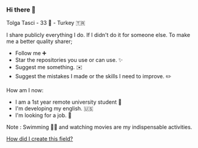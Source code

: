 ### Hi there 👋
Tolga Tasci - 33 :crab: - Turkey :tr:

I share publicly everything I do. If I didn't do it for someone else. To make me a better quality sharer;
- Follow me :heavy_plus_sign:
- Star the repositories you use or can use. ✨
- Suggest me something. :envelope:
- Suggest the mistakes I made or the skills I need to improve. :pencil2:

How am I now:
- I am a 1st year remote university student 🎒
- I'm developing my english. :us:
- I'm looking for a job. 🔎


Note : Swimming :swimming_man: and watching movies are my indispensable activities. 

[How did I create this field?](https://docs.github.com/en/account-and-profile/setting-up-and-managing-your-github-profile/customizing-your-profile/managing-your-profile-readme)


<!--
**tolgatasci/tolgatasci** is a ✨ _special_ ✨ repository because its `README.md` (this file) appears on your GitHub profile.

Here are some ideas to get you started:

- 🔭 I’m currently working on ...
- 🌱 I’m currently learning ...
- 👯 I’m looking to collaborate on ...
- 🤔 I’m looking for help with ...
- 💬 Ask me about ...
- 📫 How to reach me: ...
- 😄 Pronouns: ...
- ⚡ Fun fact: ...
-->
